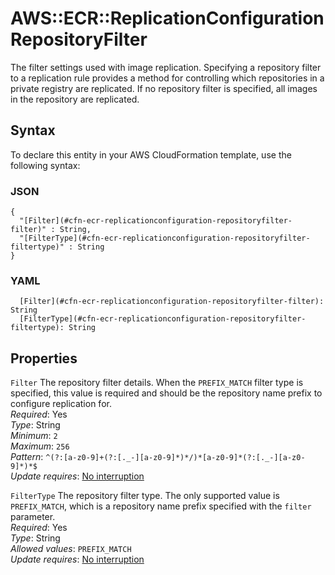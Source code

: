 # AWS::ECR::ReplicationConfiguration RepositoryFilter<a name="aws-properties-ecr-replicationconfiguration-repositoryfilter"></a>

The filter settings used with image replication\. Specifying a repository filter to a replication rule provides a method for controlling which repositories in a private registry are replicated\. If no repository filter is specified, all images in the repository are replicated\.

## Syntax<a name="aws-properties-ecr-replicationconfiguration-repositoryfilter-syntax"></a>

To declare this entity in your AWS CloudFormation template, use the following syntax:

### JSON<a name="aws-properties-ecr-replicationconfiguration-repositoryfilter-syntax.json"></a>

```
{
  "[Filter](#cfn-ecr-replicationconfiguration-repositoryfilter-filter)" : String,
  "[FilterType](#cfn-ecr-replicationconfiguration-repositoryfilter-filtertype)" : String
}
```

### YAML<a name="aws-properties-ecr-replicationconfiguration-repositoryfilter-syntax.yaml"></a>

```
  [Filter](#cfn-ecr-replicationconfiguration-repositoryfilter-filter): String
  [FilterType](#cfn-ecr-replicationconfiguration-repositoryfilter-filtertype): String
```

## Properties<a name="aws-properties-ecr-replicationconfiguration-repositoryfilter-properties"></a>

`Filter`  <a name="cfn-ecr-replicationconfiguration-repositoryfilter-filter"></a>
The repository filter details\. When the `PREFIX_MATCH` filter type is specified, this value is required and should be the repository name prefix to configure replication for\.  
*Required*: Yes  
*Type*: String  
*Minimum*: `2`  
*Maximum*: `256`  
*Pattern*: `^(?:[a-z0-9]+(?:[._-][a-z0-9]*)*/)*[a-z0-9]*(?:[._-][a-z0-9]*)*$`  
*Update requires*: [No interruption](https://docs.aws.amazon.com/AWSCloudFormation/latest/UserGuide/using-cfn-updating-stacks-update-behaviors.html#update-no-interrupt)

`FilterType`  <a name="cfn-ecr-replicationconfiguration-repositoryfilter-filtertype"></a>
The repository filter type\. The only supported value is `PREFIX_MATCH`, which is a repository name prefix specified with the `filter` parameter\.  
*Required*: Yes  
*Type*: String  
*Allowed values*: `PREFIX_MATCH`  
*Update requires*: [No interruption](https://docs.aws.amazon.com/AWSCloudFormation/latest/UserGuide/using-cfn-updating-stacks-update-behaviors.html#update-no-interrupt)